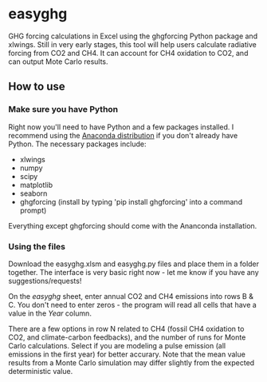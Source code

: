 # easyghg
GHG forcing calculations in Excel using the ghgforcing Python package and xlwings. Still in very early stages, this tool will help users calculate radiative forcing from CO2 and CH4. It can account for CH4 oxidation to CO2, and can output Mote Carlo results.

## How to use
### Make sure you have Python
Right now you'll need to have Python and a few packages installed. I recommend using the [Anaconda distribution](https://www.continuum.io/downloads) if you don't already have Python. The necessary packages include:
- xlwings
- numpy
- scipy
- matplotlib
- seaborn
- ghgforcing (install by typing 'pip install ghgforcing' into a command prompt)

Everything except ghgforcing should come with the Ananconda installation. 

### Using the files
Download the easyghg.xlsm and easyghg.py files and place them in a folder together. The interface is very basic right now - let me know if you have any suggestions/requests!

On the *easyghg* sheet, enter annual CO2 and CH4 emissions into rows B & C. You don't need to enter zeros - the program will read all cells that have a value in the *Year* column.

There are a few options in row N related to CH4 (fossil CH4 oxidation to CO2, and climate-carbon feedbacks), and the number of runs for Monte Carlo calculations. Select if you are modeling a pulse emission (all emissions in the first year) for better accurary. Note that the mean value results from a Monte Carlo simulation may differ slightly from the expected deterministic value.

